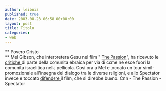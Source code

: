 ```yaml
---
author: leibniz
published: true
date: 2003-08-23 06:58:00+00:00
layout: post
title: Titolo
categories:
- web
---
```


 ** Povero Cristo   
** Mel Gibson, che interpretera Gesu nel film " [ The Passion](http://www.passion-movie.com/english/)", ha ricevuto le  [ critiche ](http://www.cnn.com/2003/SHOWBIZ/Movies/08/13/gibson.passion/)di parte della comunita ebraica per via di come ne esce fuori la comunita israelitica nella pellicola. Cosi ora a Mel e toccato un tour simil-promozionale all'insegna del dialogo tra le diverse religioni, e allo Spectator invece e toccato  [ difendere ](http://www.spectator.co.uk/article.php3?table=old&section=current&issue=2003-08-23&id=3427)il film, che si direbbe buono.
  Cnn - The Passion - Spectator
